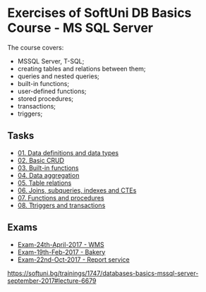 
# Exercises of SoftUni DB Basics Course - MS SQL Server

The course covers:

- MSSQL Server, T-SQL;
- creating tables and relations between them;
- queries and nested queries;
- built-in functions;
- user-defined functions;
- stored procedures;
- transactions;
- triggers;

## Tasks

- [01. Data definitions and data types](https://github.com/hrimar/Exercises-of-SoftUni-Database-Basics-Course---MS-SQL-Server/blob/master/01.%20Data%20Definition%20and%20Datatypes%20-%20Excercise.sql)
- [02. Basic CRUD](https://github.com/hrimar/Exercises-of-SoftUni-Database-Basics-Course---MS-SQL-Server/blob/master/02.%20Basics%20CRUD%20-%20Excercise.sql)
- [03. Built-in functions](https://github.com/hrimar/Exercises-of-SoftUni-Database-Basics-Course---MS-SQL-Server/blob/master/03.%20Built-in%20Functions%20-%20Excercises.sql)
- [04. Data aggregation](https://github.com/hrimar/Exercises-of-SoftUni-Database-Basics-Course---MS-SQL-Server/blob/master/04.%20Data%20Aggregation%20-%20Exercises.sql)
- [05. Table relations](https://github.com/hrimar/Exercises-of-SoftUni-Database-Basics-Course---MS-SQL-Server/blob/master/05.%20Tabl%20Relations%20-%20Exercises.sql)
- [06. Joins, subqueries, indexes and CTEs](https://github.com/hrimar/Exercises-of-SoftUni-Database-Basics-Course---MS-SQL-Server/blob/master/06.%20Joins%2C%20Subqueries%2C%20CTE.sql)
- [07. Functions and procedures](https://github.com/hrimar/Exercises-of-SoftUni-Database-Basics-Course---MS-SQL-Server/blob/master/07.%20Functions%20and%20Procedures%20-%20Excercises.sql)
- [08. Ttriggers and transactions](https://github.com/hrimar/Exercises-of-SoftUni-Database-Basics-Course---MS-SQL-Server/blob/master/08.%20Triggers%20and%20Transactions%20-%20Excercises.sql)

## Exams

- [Exam-24th-April-2017 - WMS](https://github.com/hrimar/Exercises-of-SoftUni-Database-Basics-Course---MS-SQL-Server/tree/master/PREP%20I%20-%20EXAM%2024-04-2017%20-%20Wasing%20Machine%20Service)
- [Exam-19th-Feb-2017 - Bakery](https://github.com/hrimar/Exercises-of-SoftUni-Database-Basics-Course---MS-SQL-Server/tree/master/PREP%20II%20-%2019-02-2017%20-%20Bakery)
- [Exam-22nd-Oct-2017 - Report service](https://github.com/hrimar/Exercises-of-SoftUni-Database-Basics-Course---MS-SQL-Server/blob/master/%D0%95%D0%96%D0%90%D0%9C%2022-10-2017/Slutions%20EXAM%2022-10-2017.sql)

https://softuni.bg/trainings/1747/databases-basics-mssql-server-september-2017#lecture-6679